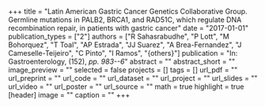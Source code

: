 +++
title = "Latin American Gastric Cancer Genetics Collaborative Group. Germline mutations in PALB2, BRCA1, and RAD51C, which regulate DNA recombination repair, in patients with gastric cancer"
date = "2017-01-01"
publication_types = ["2"]
authors = ["R Sahasrabudhe", "P Lott", "M Bohorquez", "T Toal", "AP Estrada", "JJ Suarez", "A Brea-Fernandez", "J Cameselle-Teijeiro", "C Pinto", "I Ramos", "{others}"]
publication = "In: Gastroenterology, (152), _pp. 983--6_"
abstract = ""
abstract_short = ""
image_preview = ""
selected = false
projects = []
tags = []
url_pdf = ""
url_preprint = ""
url_code = ""
url_dataset = ""
url_project = ""
url_slides = ""
url_video = ""
url_poster = ""
url_source = ""
math = true
highlight = true
[header]
image = ""
caption = ""
+++
